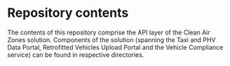 # Repository contents

The contents of this repository comprise the API layer of the Clean Air Zones solution. Components of the solution (spanning the Taxi and PHV Data Portal, Retrofitted Vehicles Upload Portal and the Vehicle Compliance service) can be found in respective directories.